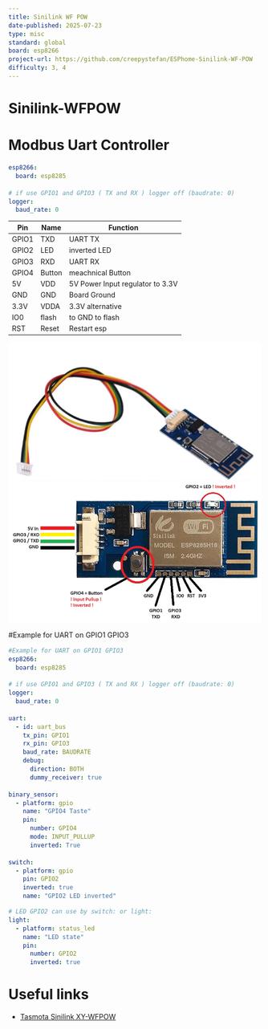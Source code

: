 ```yaml
---
title: Sinilink WF POW
date-published: 2025-07-23
type: misc
standard: global
board: esp8266
project-url: https://github.com/creepystefan/ESPhome-Sinilink-WF-POW
difficulty: 3, 4
---
```


# Sinilink-WFPOW
#  Modbus Uart Controller

```yaml
esp8266:
  board: esp8285

# if use GPIO1 and GPIO3 ( TX and RX ) logger off (baudrate: 0)
logger:
  baud_rate: 0
```


| Pin   | Name      | Function
| ----- | --------- | ----------------------------- 
| GPIO1     | TXD       | UART TX                 
| GPIO2     | LED       | inverted LED                  
| GPIO3     | RXD       | UART RX                          
| GPIO4     | Button    | meachnical Button                      
| 5V        | VDD       | 5V Power Input regulator to 3.3V                          
| GND       | GND       | Board Ground
| 3.3V      | VDDA      | 3.3V alternative                      
| IO0       | flash     | to GND to flash
| RST       | Reset     | Restart esp

![alt text](cable.png "Image Hover Text")
![alt text](sinilink_XY-WFPOW_pinout.jpg "Image Hover Text")

#Example for UART on GPIO1 GPIO3
```yaml
#Example for UART on GPIO1 GPIO3
esp8266:
  board: esp8285

# if use GPIO1 and GPIO3 ( TX and RX ) logger off (baudrate: 0)
logger:
  baud_rate: 0

uart:
  - id: uart_bus
    tx_pin: GPIO1
    rx_pin: GPIO3
    baud_rate: BAUDRATE
    debug:
      direction: BOTH
      dummy_receiver: true

binary_sensor:
  - platform: gpio
    name: "GPIO4 Taste"
    pin:
      number: GPIO4
      mode: INPUT_PULLUP
      inverted: True
      
switch:
  - platform: gpio
    pin: GPIO2
    inverted: true
    name: "GPIO2 LED inverted"
```
```yaml
# LED GPIO2 can use by switch: or light:
light:
  - platform: status_led
    name: "LED state"
    pin:
      number: GPIO2
      inverted: true
```

# Useful links
*  [Tasmota Sinilink XY-WFPOW](https://templates.blakadder.com/sinilink_XY-WFPOW.html)
  



